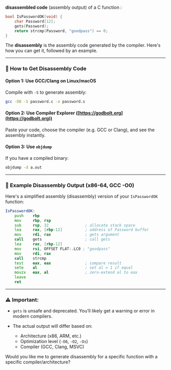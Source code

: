  **disassembled code** (assembly output) of a C function :

```c
bool IsPasswordOK(void) {
    char Password[12];
    gets(Password);
    return strcmp(Password, "goodpass") == 0;
}
```

The **disassembly** is the assembly code generated by the compiler. Here's how you can get it, followed by an example.

---

### 🔧 How to Get Disassembly Code

#### **Option 1: Use GCC/Clang on Linux/macOS**

Compile with `-S` to generate assembly:

```bash
gcc -O0 -S password.c -o password.s
```

#### **Option 2: Use Compiler Explorer ([https://godbolt.org](https://godbolt.org))**

Paste your code, choose the compiler (e.g. GCC or Clang), and see the assembly instantly.

#### **Option 3: Use `objdump`**

If you have a compiled binary:

```bash
objdump -d a.out
```

---

### 🧠 Example Disassembly Output (x86-64, GCC -O0)

Here's a simplified assembly (disassembly) version of your `IsPasswordOK` function:

```asm
IsPasswordOK:
    push    rbp
    mov     rbp, rsp
    sub     rsp, 32                ; allocate stack space
    lea     rax, [rbp-12]          ; address of Password buffer
    mov     rdi, rax               ; gets argument
    call    gets                   ; call gets
    lea     rax, [rbp-12]
    mov     rsi, OFFSET FLAT:.LC0 ; "goodpass"
    mov     rdi, rax
    call    strcmp
    test    eax, eax               ; compare result
    sete    al                     ; set al = 1 if equal
    movzx   eax, al                ; zero-extend al to eax
    leave
    ret
```

---

### ⚠️ Important:

* `gets` is unsafe and deprecated. You’ll likely get a warning or error in modern compilers.
* The actual output will differ based on:

  * Architecture (x86, ARM, etc.)
  * Optimization level (`-O0`, `-O2`, `-Os`)
  * Compiler (GCC, Clang, MSVC)

Would you like me to generate disassembly for a specific function with a specific compiler/architecture?
